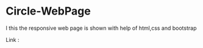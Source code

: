# Circle-WebPage

I this the responsive web page is shown with help of html,css and bootstrap

Link :
